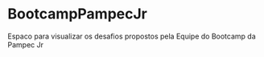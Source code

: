 # BootcampPampecJr
Espaco para visualizar os desafios propostos pela Equipe do Bootcamp da Pampec Jr
